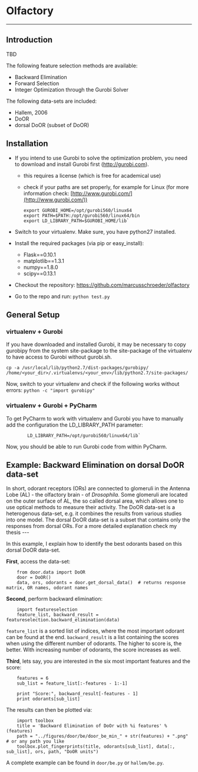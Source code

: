 # Olfactory
-----------
## Introduction
TBD

The following feature selection methods are available:

* Backward Elimination
* Forward Selection
* Integer Optimization through the Gurobi Solver

The following data-sets are included:

* Hallem, 2006
* DoOR
* dorsal DoOR (subset of DoOR)

## Installation
* If you intend to use Gurobi to solve the optimization problem, you need to download and install Gurobi first (http://gurobi.com).
    * this requires a license (which is free for academical use)
    * check if your paths are set properly, for example for Linux (for more information check: [http://www.gurobi.com/](http://www.gurobi.com/))

          export GUROBI_HOME=/opt/gurobi560/linux64
          export PATH=$PATH:/opt/gurobi560/linux64/bin
          export LD_LIBRARY_PATH=$GUROBI_HOME/lib`

* Switch to your virtualenv. Make sure, you have python27 installed.

* Install the required packages (via pip or easy_install):
    * Flask==0.10.1
    * matplotlib==1.3.1
    * numpy==1.8.0
    * scipy==0.13.1

* Checkout the repository: https://github.com/marcusschroeder/olfactory

* Go to the repo and run: `python test.py`

## General Setup
### virtualenv + Gurobi
If you have downloaded and installed Gurobi, it may be necessary to copy gurobipy from the system site-package to the site-package of the virtualenv to have access to Gurobi without gurobi.sh.

`cp -a /usr/local/lib/python2.7/dist-packages/gurobipy/ /home/<your_dir>/.virtualenvs/<your_env>/lib/python2.7/site-packages/`

Now, switch to your virtualenv and check if the following works without errors:
`python -c "import gurobipy"`

### virtualenv + Gurobi + PyCharm
To get PyCharm to work with virtualenv and Gurobi you have to manually add the configuration the LD_LIBRARY_PATH parameter:

            LD_LIBRARY_PATH=/opt/gurobi560/linux64/lib`

Now, you should be able to run Gurobi code from within PyCharm.

## Example: Backward Elimination on dorsal DoOR data-set
In short, odorant receptors (ORs) are connected to glomeruli in the Antenna Lobe (AL) - the olfactory brain - of _Drosophila_.
Some glomeruli are located on the outer surface of AL, the so called dorsal area, which allows one to use optical methods to measure their activity.
The DoOR data-set is a heterogenous data-set, e.g. it combines the results from various studies into one model. The dorsal DoOR data-set is a subset that contains only the responses from dorsal ORs.
For a more detailed explanation check my thesis ---

In this example, I explain how to identify the best odorants based on this dorsal DoOR data-set.

__First__, access the data-set:

        from door.data import DoOR
        door = DoOR()
        data, ors, odorants = door.get_dorsal_data()  # returns response matrix, OR names, odorant names

__Second__, perform backward elimination:

        import featureselection
        feature_list, backward_result = featureselection.backward_elimination(data)

`feature_list` is a sorted list of indices, where the most important odorant can be found at the end.
`backward_result` is a list containing the scores when using the different number of odorants. The higher to score is, the better. With increasing number of odorants, the score increases as well.

__Third__, lets say, you are interested in the six most important features and the score:

        features = 6
        sub_list = feature_list[:-features - 1:-1]

        print "Score:", backward_result[-features - 1]
        print odorants[sub_list]


The results can then be plotted via:

        import toolbox
        title = 'Backward Elimination of DoOr with %i features' % (features)
        path = "../figures/door/be/door_be_min_" + str(features) + ".png"   # or any path you like
        toolbox.plot_fingerprints(title, odorants[sub_list], data[:, sub_list], ors, path, "DoOR units")

A complete example can be found in `door/be.py` or `hallem/be.py`.